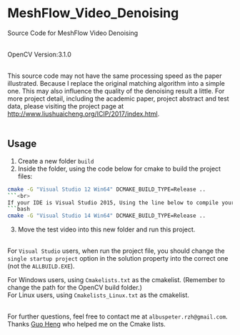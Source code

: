 # MeshFlow_Video_Denoising
Source Code for MeshFlow Video Denoising <br> <br>

OpenCV Version:3.1.0<br><br>

This source code may not have the same processing speed as the paper illustrated. Because I replace the original matching algorithm into a simple one. This may also influence the quality of the denoising result a little. For more project detail, including the academic paper, project abstract and test data, please visiting the project page at http://www.liushuaicheng.org/ICIP/2017/index.html. <br><br>

Usage
-----
1. Create a new folder `build`<br>
2. Inside the folder, using the code below for cmake to build the project files:<br>
```bash
cmake -G "Visual Studio 12 Win64" DCMAKE_BUILD_TYPE=Release ..
```<br>
If your IDE is Visual Studio 2015, Using the line below to compile your project:<br>
```bash
cmake -G "Visual Studio 14 Win64" DCMAKE_BUILD_TYPE=Release ..
```

3. Move the test video into this new folder and run this project.<br><br>

For `Visual Studio` users, when run the project file, you should change the `single startup project` option in the solution property into the correct one (not the `ALLBUILD.EXE`).<br>

For Windows users, using `Cmakelists.txt` as the cmakelist. (Remember to change the path for the OpenCV build folder.)<br>
For Linux users, using `Cmakelists_Linux.txt` as the cmakelist.<br><br>

For further questions, feel free to contact me at `albuspeter.rzh@gmail.com`.<br>
Thanks [Guo Heng](https://github.com/GH_HOME) who helped me on the Cmake lists.
